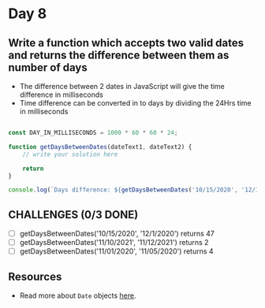 # Day 8

## Write a function which accepts two valid dates and returns the difference between them as number of days

- The difference between 2 dates in JavaScript will give the time difference in milliseconds
- Time difference can be converted in to days by dividing the 24Hrs time in milliseconds


```javascript

const DAY_IN_MILLISECONDS = 1000 * 60 * 60 * 24;

function getDaysBetweenDates(dateText1, dateText2) {
    // write your solution here

    return
}

console.log(`Days difference: ${getDaysBetweenDates('10/15/2020', '12/1/2020')}`)

```

## CHALLENGES (0/3 DONE)

- [ ] getDaysBetweenDates('10/15/2020', '12/1/2020') returns 47
- [ ] getDaysBetweenDates('11/10/2021', '11/12/2021') returns 2
- [ ] getDaysBetweenDates('11/01/2020', '11/05/2020') returns 4

## Resources

- Read more about `Date` objects [here](https://developer.mozilla.org/en-US/docs/Web/JavaScript/Reference/Global_Objects/Date).